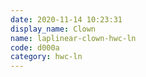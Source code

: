 ```yaml
---
date: 2020-11-14 10:23:31
display_name: Clown
name: laplinear-clown-hwc-ln
code: d000a
category: hwc-ln
---
```

